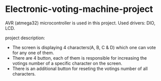 # Electronic-voting-machine-project

AVR (atmega32) microcontroller is used in this project. Used drivers: DIO, LCD.

project description:

- The screen is displaying 4 characters(A, B, C & D) which one can vote for any one of them.
- There are 4 button, each of them is responsible for increasing the votings number of a specific character on the screen.
- There is an additional button for reseting the votings number of all characters.
